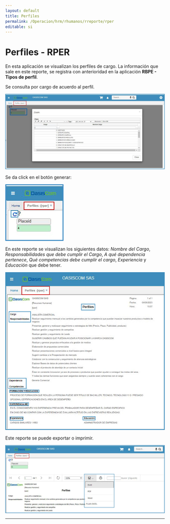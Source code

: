 ```yaml
---
layout: default
title: Perfiles
permalink: /Operacion/hrm/rhumanos/rreporte/rper
editable: si
---
```


# Perfiles - RPER    

En esta aplicación se visualizan los perfiles de cargo. La información que sale en este reporte, se registra con anterioridad en la aplicación **RBPE - Tipos de perfil**.  

Se consulta por cargo de acuerdo al perfil.  

![](rper.png)  

Se da click en el botón generar:

![](rper1.png)  

En este reporte se visualizan los siguientes datos: _Nombre del Cargo_, _Responsabilidades que debe cumplir el Cargo_, _A qué dependencia pertenece_, _Qué competencias debe cumplir el cargo_, _Experiencia_ y _Educación_ que debe tener.  

![](rper2.png)  

Este reporte se puede exportar o imprimir.  

![](rper3.png)  

------------------------------
